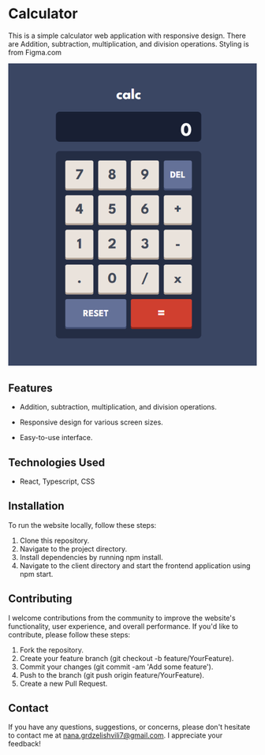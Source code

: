 # Calculator

This is a simple calculator web application with responsive design. There are Addition, subtraction, multiplication, and division operations. Styling is from Figma.com

![preview](website.png)

## Features

- Addition, subtraction, multiplication, and division operations.

- Responsive design for various screen sizes.

- Easy-to-use interface.

## Technologies Used

- React, Typescript, CSS

## Installation

To run the website locally, follow these steps:

1. Clone this repository.
2. Navigate to the project directory.
3. Install dependencies by running npm install.
4. Navigate to the client directory and start the frontend application using npm start.

## Contributing

I welcome contributions from the community to improve the website's functionality, user experience, and overall performance. If you'd like to contribute, please follow these steps:

1. Fork the repository.
2. Create your feature branch (git checkout -b feature/YourFeature).
3. Commit your changes (git commit -am 'Add some feature').
4. Push to the branch (git push origin feature/YourFeature).
5. Create a new Pull Request.

## Contact

If you have any questions, suggestions, or concerns, please don't hesitate to contact me at nana.grdzelishvili7@gmail.com. I appreciate your feedback!
